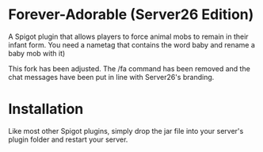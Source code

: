 # Forever-Adorable (Server26 Edition)
A Spigot plugin that allows players to force animal mobs to remain in their infant form. You need a nametag that contains the word baby and rename a baby mob with it)

This fork has been adjusted. The /fa command has been removed and the chat messages have been put in line with Server26's branding.

# Installation
Like most other Spigot plugins, simply drop the jar file into your server's plugin folder and restart your server.
